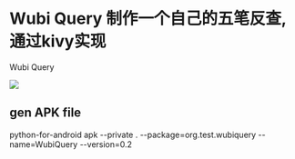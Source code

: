# Wubi Query 制作一个自己的五笔反查,通过kivy实现
Wubi Query

![](https://67.media.tumblr.com/90a778d34cb8b6503489dc1a31265801/tumblr_o7z9mmn9Y51r68ev5o1_540.png)

## gen APK file
python-for-android apk --private . --package=org.test.wubiquery --name=WubiQuery --version=0.2
